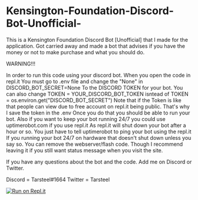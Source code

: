 # Kensington-Foundation-Discord-Bot-Unofficial-

This is a Kensington Foundation Discord Bot [Unofficial] that I made for the application. Got carried away and made a bot that advises if you have the money or not to make purchase and what you should do.

WARNING!!! 

In order to run this code using your discord bot.
When you open the code in repl.it
You must go to .env file and change the "None" in DISCORD_BOT_SECRET=None
To the DISCORD TOKEN for your bot. 
You can also change TOKEN = YOUR_DISCORD_BOT_TOKEN isntead of TOKEN = os.environ.get("DISCORD_BOT_SECRET")
Note that if the Token is like that people can view due to free account on repl.it being public.
That's why I save the token in the .env
Once you do that you should be able to run your bot. 
Also if you want to keep your bot running 24/7 you could use uptimerobot.com if you use repl.it
As repl.it will shut down your bot after a hour or so.
You just have to tell uptimerobot to ping your bot using the repl.it
If you running your bot 24/7 on hardware that doesn't shut down unless you say so.
You can remove the webserver/flash code. 
Though I recommend leaving it if you still want status message when you visit the site.

If you have any questions about the bot and the code. Add me on Discord or Twitter.

Discord = Tarsteel#1664
Twitter = Tarsteel



[![Run on Repl.it](https://repl.it/badge/github/Tarsteel/Kensington-Foundation-Discord-Bot-Unofficial-)](https://repl.it/github/Tarsteel/Kensington-Foundation-Discord-Bot-Unofficial-)


